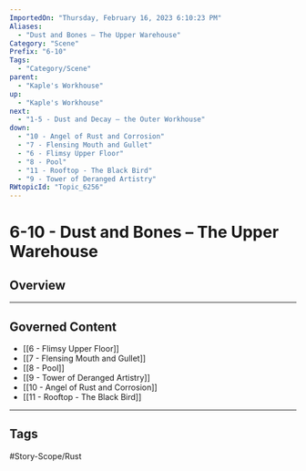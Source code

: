 ```yaml
---
ImportedOn: "Thursday, February 16, 2023 6:10:23 PM"
Aliases:
  - "Dust and Bones – The Upper Warehouse"
Category: "Scene"
Prefix: "6-10"
Tags:
  - "Category/Scene"
parent:
  - "Kaple's Workhouse"
up:
  - "Kaple's Workhouse"
next:
  - "1-5 - Dust and Decay – the Outer Workhouse"
down:
  - "10 - Angel of Rust and Corrosion"
  - "7 - Flensing Mouth and Gullet"
  - "6 - Flimsy Upper Floor"
  - "8 - Pool"
  - "11 - Rooftop - The Black Bird"
  - "9 - Tower of Deranged Artistry"
RWtopicId: "Topic_6256"
---
```

# 6-10 - Dust and Bones – The Upper Warehouse
## Overview
---
## Governed Content
- [[6 - Flimsy Upper Floor]]
- [[7 - Flensing Mouth and Gullet]]
- [[8 - Pool]]
- [[9 - Tower of Deranged Artistry]]
- [[10 - Angel of Rust and Corrosion]]
- [[11 - Rooftop - The Black Bird]]


---
## Tags
#Story-Scope/Rust

